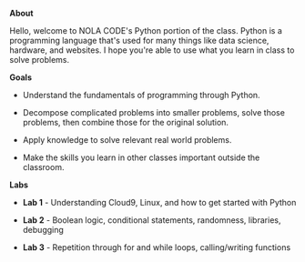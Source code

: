 __About__

Hello, welcome to NOLA CODE's Python portion of the class.  Python is a programming language that's used for many things like data science, hardware, and websites.  I hope you're able to use what you learn in class to solve problems.

__Goals__

- Understand the fundamentals of programming through Python.

- Decompose complicated problems into smaller problems, solve those problems, then combine those for the original solution.

- Apply knowledge to solve relevant real world problems.

- Make the skills you learn in other classes important outside the classroom.

__Labs__

- **Lab 1** - Understanding Cloud9, Linux, and how to get started with Python

- **Lab 2** - Boolean logic, conditional statements, randomness, libraries, debugging

- **Lab 3** - Repetition through for and while loops, calling/writing functions

